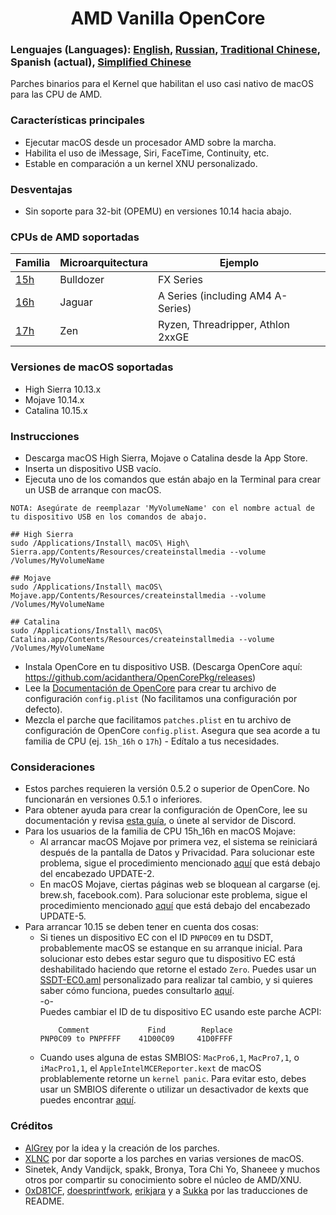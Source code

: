<span align="center">
<h1>AMD Vanilla OpenCore</h1>
</span>

### Lenguajes (Languages): [English](README.md), [Russian](languages/README_RUS.md), [Traditional Chinese](languages/README_CHT.md), Spanish (actual), [Simplified Chinese](languages/README_CHS.md)
Parches binarios para el Kernel que habilitan el uso casi nativo de macOS para las CPU de AMD.

### Características principales
- Ejecutar macOS desde un procesador AMD sobre la marcha.
- Habilita el uso de iMessage, Siri, FaceTime, Continuity, etc.
- Estable en comparación a un kernel XNU personalizado.

### Desventajas
- Sin soporte para 32-bit (OPEMU) en versiones 10.14 hacia abajo.

### CPUs de AMD soportadas
| Familia | Microarquitectura | Ejemplo |
|--------|---------|----------|
|   [15h](https://github.com/AMD-OSX/AMD_Vanilla/tree/opencore/15h_16h)  | Bulldozer | FX Series|
|   [16h](https://github.com/AMD-OSX/AMD_Vanilla/tree/opencore/15h_16h)  | Jaguar | A Series (including AM4 A-Series) |
|   [17h](https://github.com/AMD-OSX/AMD_Vanilla/tree/opencore/17h) | Zen | Ryzen, Threadripper, Athlon 2xxGE | <br />

### Versiones de macOS soportadas
- High Sierra 10.13.x
- Mojave 10.14.x
- Catalina 10.15.x

### Instrucciones
- Descarga macOS High Sierra, Mojave o Catalina desde la App Store.
- Inserta un dispositivo USB vacío.
- Ejecuta uno de los comandos que están abajo en la Terminal para crear un USB de arranque con macOS.
```
NOTA: Asegúrate de reemplazar 'MyVolumeName' con el nombre actual de tu dispositivo USB en los comandos de abajo.

## High Sierra
sudo /Applications/Install\ macOS\ High\ Sierra.app/Contents/Resources/createinstallmedia --volume /Volumes/MyVolumeName

## Mojave
sudo /Applications/Install\ macOS\ Mojave.app/Contents/Resources/createinstallmedia --volume /Volumes/MyVolumeName

## Catalina
sudo /Applications/Install\ macOS\ Catalina.app/Contents/Resources/createinstallmedia --volume /Volumes/MyVolumeName
```
- Instala OpenCore en tu dispositivo USB. (Descarga OpenCore aquí: https://github.com/acidanthera/OpenCorePkg/releases)
- Lee la [Documentación de OpenCore](https://github.com/acidanthera/OpenCorePkg/blob/master/Docs/Configuration.pdf) para crear tu archivo de configuración `config.plist` (No facilitamos una configuración por defecto).
- Mezcla el parche que facilitamos `patches.plist` en tu archivo de configuración de OpenCore `config.plist`. Asegura que sea acorde a tu familia de CPU (ej. `15h_16h` o `17h`) - Edítalo a tus necesidades.

### Consideraciones
- Estos parches requieren la versión 0.5.2 o superior de OpenCore. No funcionarán en versiones 0.5.1 o inferiores.
- Para obtener ayuda para crear la configuración de OpenCore, lee su documentación y revisa [esta guía](https://khronokernel-2.gitbook.io/opencore-vanilla-desktop-guide/), o únete al servidor de Discord.
- Para los usuarios de la familia de CPU 15h_16h en macOS Mojave:
  - Al arrancar macOS Mojave por primera vez, el sistema se reiniciará después de la pantalla de Datos y Privacidad. Para solucionar este problema, sigue el procedimiento mencionado [aquí](https://www.insanelymac.com/forum/topic/335877-amd-mojave-kernel-development-and-testing/?do=findComment&comment=2658085) que está debajo del encabezado UPDATE-2.
  - En macOS Mojave, ciertas páginas web se bloquean al cargarse (ej. brew.sh, facebook.com). Para solucionar este problema, sigue el procedimiento mencionado [aquí](https://www.insanelymac.com/forum/topic/335877-amd-mojave-kernel-development-and-testing/?do=findComment&comment=2661857) que está debajo del encabezado UPDATE-5.
- Para arrancar 10.15 se deben tener en cuenta dos cosas:
  - Si tienes un dispositivo EC con el ID `PNP0C09` en tu DSDT, probablemente macOS se estanque en su arranque inicial. Para solucionar esto debes estar seguro que tu dispositivo EC está deshabilitado haciendo que retorne el estado `Zero`. Puedes usar un [SSDT-EC0.aml](./Extra/SSDT-EC0.aml) personalizado para realizar tal cambio, y si quieres saber cómo funciona, puedes consultarlo [aquí](https://github.com/acidanthera/OpenCorePkg/blob/5e020bb06b33f12fa8b404cc3d1effaa5fbc00ea/Docs/AcpiSamples/SSDT-EC.dsl#L33). <br> -o- <br> Puedes cambiar el ID de tu dispositivo EC usando este parche ACPI:
    ```
        Comment             Find        Replace
    PNP0C09 to PNPFFFF    41D00C09     41D0FFFF
    ```
  - Cuando uses alguna de estas SMBIOS: `MacPro6,1`, `MacPro7,1`, o `iMacPro1,1`, el `AppleIntelMCEReporter.kext` de macOS problablemente retorne un `kernel panic`. Para evitar esto, debes usar un SMBIOS diferente o utilizar un desactivador de kexts que puedes encontrar [aquí](./Extra/).

### Créditos
- [AlGrey](https://github.com/AlGreyy) por la idea y la creación de los parches.
- [XLNC](https://github.com/XLNCs) por dar soporte a los parches en varias versiones de macOS.
- Sinetek, Andy Vandijck, spakk, Bronya, Tora Chi Yo, Shaneee  y muchos otros por compartir su conocimiento sobre el núcleo de AMD/XNU.
- [0xD81CF](https://github.com/0xD81CF), [doesprintfwork](https://github.com/doesprintfwork), [erikjara](https://github.com/erikjara) y a [Sukka](https://github.com/SukkaW) por las traducciones de README.
